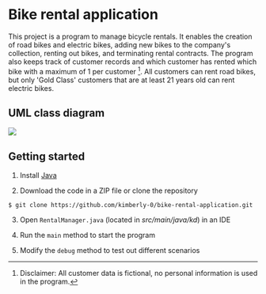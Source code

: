 # Bike rental application

This project is a program to manage bicycle rentals. It enables the creation of road bikes and electric bikes, adding new bikes to the company's collection, renting out bikes, and terminating rental contracts. The program also keeps track of customer records and which customer has rented which bike with a maximum of 1 per customer [^1]. All customers can rent road bikes, but only 'Gold Class' customers that are at least 21 years old can rent electric bikes.

## UML class diagram

<img src="https://github.com/kimberly-0/bike-rental-application/blob/main/UML-class-diagram.jpg" >

## Getting started

1. Install [Java](https://www.oracle.com/java/technologies/downloads/#java17)

2. Download the code in a ZIP file or clone the repository

``` $ git clone https://github.com/kimberly-0/bike-rental-application.git ```

3. Open `RentalManager.java` (located in *src/main/java/kd*) in an IDE

4. Run the `main` method to start the program

5. Modify the `debug` method to test out different scenarios

[^1]: Disclaimer: All customer data is fictional, no personal information is used in the program.